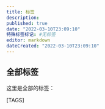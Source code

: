 ```yaml
---
title: 标签
description:
published: true
date: "2022-03-10T23:09:10"
特殊标签标记: #无标签
editor: markdown
dateCreated: "2022-03-10T23:09:10"
---
```


## 全部标签

这里是全部的标签：

[TAGS]
